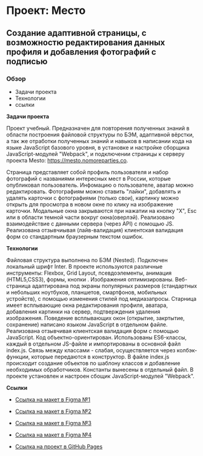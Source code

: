 # Проект: Место
## **Создание адаптивной страницы, с возможностю редактирования данных профиля и добавления фотографий с подписью**

### Обзор

* Задачи проекта
* Технологии
* ссылки

**Задачи проекта**

Проект учебный. Предназначен для повторения полученных знаний в области построения файловой структуры по БЭМ, адаптивной вёрстки, а так же отработки полученных знаний и навыков в написании кода на языке JavaScript базового уровня, в установке и настройке сборщика JavaScript-модулей "Webpack", и подключении страницы к серверу проекта Mesto: https://mesto.nomoreparties.co.

Страница представляет собой профиль пользователя и набор фотографий с названиями интересных мест в России, которые опубликовал пользователь. Инфомацию о пользователе, аватар можно редактировать. Фотографиям можно ставить "лайки", добавлять и удалять карточки с фотографиями (только свои), картинку можно открыть для просмотра в новом окне по клику на изображение карточки. Модальные окна закрываются при нажатии на кнопку "Х", Esc или в области темной части вокруг окна(оверлэй). Реализовано взаимодействие с данными сервера (через API) с помощью JS. Реализована отзывчиывая (лайв-валидация) клиентская валидация форм со стандартным браузерным текстом ошибок.

**Технологии**

Файловая структура выполнена по БЭМ (Nested).
Подключен локальный шрифт Inter.
В проекте используются различные инструменты: Flexbox, Grid Layout, псевдоэлементы, анимация (HTML5,CSS3), формы, кнопки . Изображения оптимизированы.
Веб-страница адаптирована под экраны популярных размеров (стандартных и небольших ноутбуков, планшетов, смартфонов, мобильных устройств), с помощью изменения стилей под медиазапросы.
Старница имеет всплывающие окна редактирования профиля, аватара, добавления картинки на сервер, подтверждения удаления изображения. Поведение всплывающих окон (открытие, закртытие, сохранение) написано языком JavaScript в отдельном файле. Реализована отзывчивая клиентская валидация форм с помощью JavaScript. 
Код объектно-ориентирован. Использованы ES6-классы, каждый в отдельном JS-файле и импортированы в основной файл index.js. Связь между классами - слабая, осуществляется через колбэк-функции, которые передаются в конструктор. В файле index.js происходит создание объектов по шаблону классов и добавление необходимых обработчиков. Константы вынесены в отдельный файл.
В проекте установлен и настроен сбощик JavaScript-модулей "Webpack".

**Ссылки**

* [Ссылка на макет в Figma №1](https://www.figma.com/file/2cn9N9jSkmxD84oJik7xL7/JavaScript.-Sprint-4?node-id=0%3A1)
* [Ссылка на макет в Figma №2](https://www.figma.com/file/bjyvbKKJN2naO0ucURl2Z0/JavaScript.-Sprint-5?node-id=0%3A1&mode=dev)
* [Ссылка на макет в Figma №3](https://www.figma.com/file/kRVLKwYG3d1HGLvh7JFWRT/JavaScript.-Sprint-6?node-id=1124%3A144&mode=dev)
* [Ссылка на макет в Figma №4](https://www.figma.com/file/PSdQFRHoxXJFs2FH8IXViF/JavaScript.-Sprint-9?type=design&node-id=0-1&mode=design)


* [Ссылка на проект в GitHub Pages](https://Maria-Pashechko.github.io/mesto)